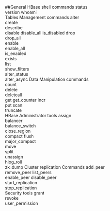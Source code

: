 ##General HBase shell commands
status	
version	
whoami	
Tables Management commands
alter	
create	
describe	
disable	
disable_all	
is_disabled	
drop 	
drop_all	
enable	
enable_all	
is_enabled	
exists	
list	
show_filters	
alter_status	
alter_async	
Data Manipulation commands  
count	
delete	
deleteall	
get	
get_counter	
incr	
put	
scan	
truncate	
HBase Administrator tools
assign	
balancer	
balance_switch	
close_region	
compact	
flush	
major_compact	
move	
split	
unassign	
hlog_roll	
zk_dump	
Cluster replication Commands
add_peer	
remove_peer	
list_peers	
enable_peer	
disable_peer	
start_replication	
stop_replication	
Security tools
grant	
revoke	
user_permission	
